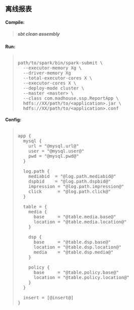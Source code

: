 ## 离线报表

#### Compile: 
> #####  sbt clean assembly

#### Run:
> <pre> 
> path/to/spark/bin/spark-submit \
>   --executor-memory Xg \
>   --driver-memory Xg
>   --total-executor-cores X \
>   --executor-cores X \
>   --deploy-mode cluster \
>   --master &lt;master&gt; \
>   --class com.madhouse.ssp.ReportApp \
>   hdfs://XX/path/to/&lt;application&gt;.jar \
>   hdfs://XX/path/to/&lt;application&gt;.conf
> </pre>

#### Config:
> <pre> 
> app {
>   mysql {
>     url = "@mysql.url@"
>     user = "@mysql.user@"
>     pwd = "@mysql.pwd@"
>   }
> 
>   log.path {
>     mediabid  = "@log.path.mediabid@"
>     dspbid    = "@log.path.dspbid@"
>     impression = "@log.path.impression@"
>     click      = "@log.path.click@"
>   }
> 
>   table = {
>     media {
>       base     = "@table.media.base@"
>       location = "@table.media.location@"
>     }
> 
>     dsp {
>       base     = "@table.dsp.base@"
>       location = "@table.dsp.location@"
>       media    = "@table.dsp.media@"
>     }
> 
>     policy {
>       base     = "@table.policy.base@"
>       location = "@table.policy.location@"
>     }
>   }
> 
>   insert = [@insert@]
> }
> </pre>